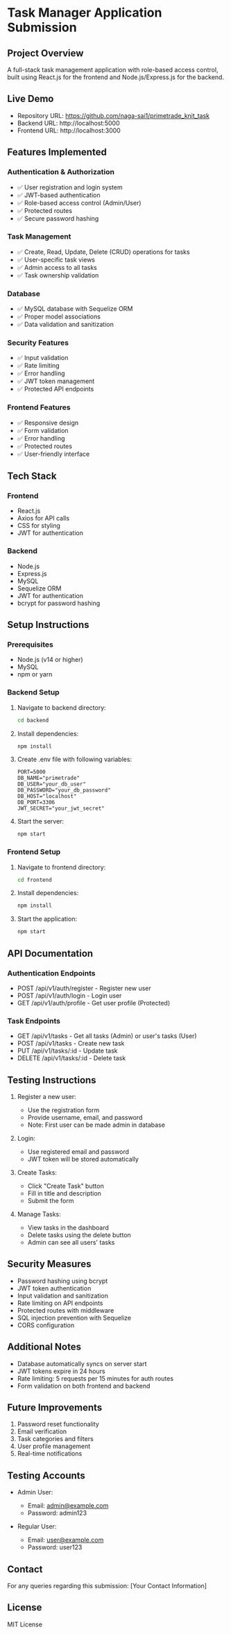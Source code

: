 # Task Manager Application Submission

## Project Overview

A full-stack task management application with role-based access control, built using React.js for the frontend and Node.js/Express.js for the backend.

## Live Demo

- Repository URL: https://github.com/naga-sai1/primetrade_knit_task
- Backend URL: http://localhost:5000
- Frontend URL: http://localhost:3000

## Features Implemented

### Authentication & Authorization

- ✅ User registration and login system
- ✅ JWT-based authentication
- ✅ Role-based access control (Admin/User)
- ✅ Protected routes
- ✅ Secure password hashing

### Task Management

- ✅ Create, Read, Update, Delete (CRUD) operations for tasks
- ✅ User-specific task views
- ✅ Admin access to all tasks
- ✅ Task ownership validation

### Database

- ✅ MySQL database with Sequelize ORM
- ✅ Proper model associations
- ✅ Data validation and sanitization

### Security Features

- ✅ Input validation
- ✅ Rate limiting
- ✅ Error handling
- ✅ JWT token management
- ✅ Protected API endpoints

### Frontend Features

- ✅ Responsive design
- ✅ Form validation
- ✅ Error handling
- ✅ Protected routes
- ✅ User-friendly interface

## Tech Stack

### Frontend

- React.js
- Axios for API calls
- CSS for styling
- JWT for authentication

### Backend

- Node.js
- Express.js
- MySQL
- Sequelize ORM
- JWT for authentication
- bcrypt for password hashing

## Setup Instructions

### Prerequisites

- Node.js (v14 or higher)
- MySQL
- npm or yarn

### Backend Setup

1. Navigate to backend directory:

   ```bash
   cd backend
   ```

2. Install dependencies:

   ```bash
   npm install
   ```

3. Create .env file with following variables:

   ```
   PORT=5000
   DB_NAME="primetrade"
   DB_USER="your_db_user"
   DB_PASSWORD="your_db_password"
   DB_HOST="localhost"
   DB_PORT=3306
   JWT_SECRET="your_jwt_secret"
   ```

4. Start the server:
   ```bash
   npm start
   ```

### Frontend Setup

1. Navigate to frontend directory:

   ```bash
   cd frontend
   ```

2. Install dependencies:

   ```bash
   npm install
   ```

3. Start the application:
   ```bash
   npm start
   ```

## API Documentation

### Authentication Endpoints

- POST /api/v1/auth/register - Register new user
- POST /api/v1/auth/login - Login user
- GET /api/v1/auth/profile - Get user profile (Protected)

### Task Endpoints

- GET /api/v1/tasks - Get all tasks (Admin) or user's tasks (User)
- POST /api/v1/tasks - Create new task
- PUT /api/v1/tasks/:id - Update task
- DELETE /api/v1/tasks/:id - Delete task

## Testing Instructions

1. Register a new user:

   - Use the registration form
   - Provide username, email, and password
   - Note: First user can be made admin in database

2. Login:

   - Use registered email and password
   - JWT token will be stored automatically

3. Create Tasks:

   - Click "Create Task" button
   - Fill in title and description
   - Submit the form

4. Manage Tasks:
   - View tasks in the dashboard
   - Delete tasks using the delete button
   - Admin can see all users' tasks

## Security Measures

- Password hashing using bcrypt
- JWT token authentication
- Input validation and sanitization
- Rate limiting on API endpoints
- Protected routes with middleware
- SQL injection prevention with Sequelize
- CORS configuration

## Additional Notes

- Database automatically syncs on server start
- JWT tokens expire in 24 hours
- Rate limiting: 5 requests per 15 minutes for auth routes
- Form validation on both frontend and backend

## Future Improvements

1. Password reset functionality
2. Email verification
3. Task categories and filters
4. User profile management
5. Real-time notifications

## Testing Accounts

- Admin User:

  - Email: admin@example.com
  - Password: admin123

- Regular User:
  - Email: user@example.com
  - Password: user123

## Contact

For any queries regarding this submission:
[Your Contact Information]

## License

MIT License
